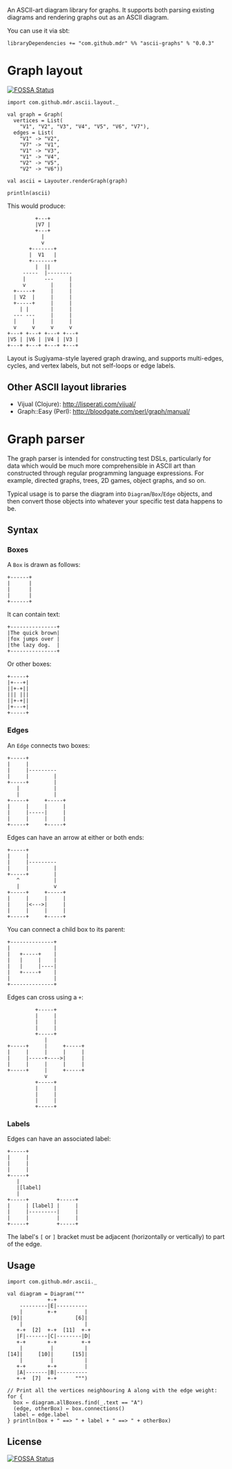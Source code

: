 An ASCII-art diagram library for graphs. It supports both parsing existing diagrams and rendering graphs out as an ASCII diagram.

You can use it via sbt:

    libraryDependencies += "com.github.mdr" %% "ascii-graphs" % "0.0.3"

# Graph layout
[![FOSSA Status](https://app.fossa.com/api/projects/git%2Bgithub.com%2Fmartencassel%2Fascii-graphs.svg?type=shield)](https://app.fossa.com/projects/git%2Bgithub.com%2Fmartencassel%2Fascii-graphs?ref=badge_shield)


    import com.github.mdr.ascii.layout._

    val graph = Graph(
      vertices = List(
        "V1", "V2", "V3", "V4", "V5", "V6", "V7"),
      edges = List(
        "V1" -> "V2",
        "V7" -> "V1",
        "V1" -> "V3",
        "V1" -> "V4",
        "V2" -> "V5",
        "V2" -> "V6"))

    val ascii = Layouter.renderGraph(graph)

    println(ascii)

This would produce:

             +---+         
             |V7 |         
             +---+         
               |           
               v           
           +-------+       
           |  V1   |       
           +-------+       
             |  ||         
         -----  |--------  
         |      ---     |  
         v        |     |  
      +-----+     |     |  
      | V2  |     |     |  
      +-----+     |     |  
        | |       |     |  
      --- ---     |     |  
      |     |     |     |  
      v     v     v     v  
    +---+ +---+ +---+ +---+
    |V5 | |V6 | |V4 | |V3 |
    +---+ +---+ +---+ +---+

Layout is Sugiyama-style layered graph drawing, and supports multi-edges, cycles, and vertex labels, but not self-loops or edge labels.

## Other ASCII layout libraries

* Vijual (Clojure): http://lisperati.com/vijual/
* Graph::Easy (Perl): http://bloodgate.com/perl/graph/manual/

# Graph parser

The graph parser is intended for constructing test DSLs, particularly for data which would be much more comprehensible in ASCII art
than constructed through regular programming language expressions. For example, directed graphs, trees, 2D games, 
object graphs, and so on.

Typical usage is to parse the diagram into `Diagram`/`Box`/`Edge` objects, and then convert those objects into 
whatever your specific test data happens to be.

## Syntax

### Boxes


A `Box` is drawn as follows:

    +------+
    |      |
    |      |
    |      |
    +------+
    
It can contain text:

    +---------------+
    |The quick brown|
    |fox jumps over |
    |the lazy dog.  |
    +---------------+
    
Or other boxes:

    +-----+
    |+---+|
    ||+-+||
    ||| |||
    ||+-+||
    |+---+|
    +-----+

### Edges

An `Edge` connects two boxes:

    +-----+
    |     |
    |     |---------
    |     |        |
    +-----+        |
       |           |
       |           |
    +-----+     +-----+
    |     |     |     |
    |     |-----|     |
    |     |     |     |
    +-----+     +-----+

Edges can have an arrow at either or both ends:

    +-----+
    |     |
    |     |---------
    |     |        |
    +-----+        |
       ^           |
       |           v
    +-----+     +-----+
    |     |     |     |
    |     |<--->|     |
    |     |     |     |
    +-----+     +-----+

You can connect a child box to its parent:

    +--------------+
    |              |
    |   +-----+    |
    |   |     |    |
    |   |     |----|
    |   +-----+    |
    |              |
    +--------------+   
    
Edges can cross using a `+`:

             +-----+
             |     |
             |     |
             |     |
             +-----+
                |
    +-----+     |     +-----+
    |     |     |     |     |
    |     |-----+---->|     |
    |     |     |     |     |
    +-----+     |     +-----+
                v
             +-----+
             |     |
             |     |
             |     |
             +-----+    

### Labels

Edges can have an associated label:

    +-----+
    |     |
    |     |
    |     |
    +-----+
       |
       |[label]
       |
    +-----+         +-----+
    |     | [label] |     |
    |     |---------|     |
    |     |         |     |
    +-----+         +-----+
    
The label's `[` or `]` bracket must be adjacent (horizontally or vertically) to part of the edge.

## Usage

    import com.github.mdr.ascii._
    
    val diagram = Diagram("""
                 +-+             
        ---------|E|----------   
        |        +-+         |   
     [9]|                 [6]|   
        |                    |   
       +-+  [2]  +-+  [11]  +-+  
       |F|-------|C|--------|D|  
       +-+       +-+        +-+  
        |         |          |   
    [14]|     [10]|      [15]|   
        |         |          |   
       +-+       +-+         |   
       |A|-------|B|----------   
       +-+  [7]  +-+      """)
  
    // Print all the vertices neighbouring A along with the edge weight:
    for {
      box ← diagram.allBoxes.find(_.text == "A")
      (edge, otherBox) ← box.connections()
      label ← edge.label
    } println(box + " ==> " + label + " ==> " + otherBox)
  


## License
[![FOSSA Status](https://app.fossa.com/api/projects/git%2Bgithub.com%2Fmartencassel%2Fascii-graphs.svg?type=large)](https://app.fossa.com/projects/git%2Bgithub.com%2Fmartencassel%2Fascii-graphs?ref=badge_large)